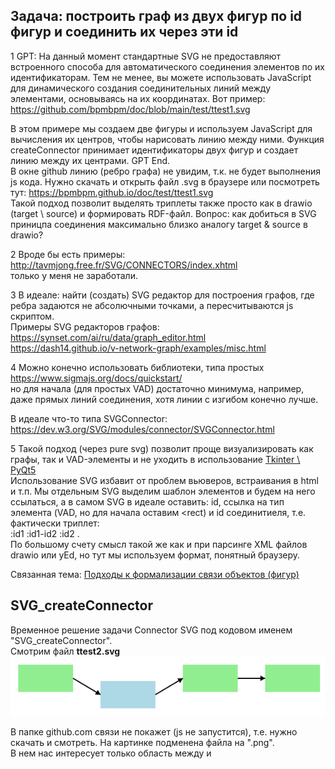 ## Задача: построить граф из двух фигур по id фигур и соединить их через эти id
1 GPT: На данный момент стандартные SVG не предоставляют встроенного способа для автоматического соединения элементов по их идентификаторам.
Тем не менее, вы можете использовать JavaScript для динамического создания соединительных линий между элементами, основываясь на их координатах. Вот пример: https://github.com/bpmbpm/doc/blob/main/test/ttest1.svg

В этом примере мы создаем две фигуры и используем JavaScript для вычисления их центров, чтобы нарисовать линию между ними. Функция createConnector принимает идентификаторы двух фигур и создает линию между их центрами. GPT End.  
В окне github линию (ребро графа) не увидим, т.к. не будет выполнения js кода. Нужно скачать и открыть файл .svg в браузере или посмотреть тут: 
https://bpmbpm.github.io/doc/test/ttest1.svg  
Такой подход позволит выделять триплеты также просто как в drawio (target \ source) и формировать RDF-файл. Вопрос: как добиться в SVG приницпа соединения максимально близко аналогу target & source в drawio?

2 Вроде бы есть примеры: 
http://tavmjong.free.fr/SVG/CONNECTORS/index.xhtml  
только у меня не заработали.

3 В идеале: найти (создать) SVG редактор для построения графов, где ребра задаются не абсолючными точками, а пересчитываются js скриптом.  
Примеры SVG редакторов графов:  
https://synset.com/ai/ru/data/graph_editor.html  
https://dash14.github.io/v-network-graph/examples/misc.html

4 Можно конечно использовать библиотеки, типа простых https://www.sigmajs.org/docs/quickstart/  
но для начала (для простых VAD) достаточно минимума, например, даже прямых линий соединения, хотя линии с изгибом конечно лучше. 

В идеале что-то типа SVGConnector: https://dev.w3.org/SVG/modules/connector/SVGConnector.html 

5 Такой подход (через pure svg) позволит проще визуализировать как графы, так и VAD-элементы и не уходить в использование 
[Tkinter \ PyQt5](https://dzen.ru/a/ZQ5zzw6vlCcnubt-)  
Использование SVG избавит от проблем вьюверов, встраивания в html и т.п. Мы отдельным SVG выделим шаблон элементов и будем на него ссылаться, а в самом SVG в идеале оставить: id, ссылка на тип элемента (VAD, но для начала оставим <rect) и id соединитиеля, т.е. фактически триплет:  
:id1 :id1-id2 :id2 .  
По большому счету смысл такой же как и при парсинге XML файлов drawio или yEd, но тут мы используем формат, понятный браузеру.

Связанная тема: [Подходы к формализации связи объектов (фигур)](https://github.com/bpmbpm/SemanticBPM/blob/main/implementations/drawio/principles.md)
## SVG_createConnector
Временное решение задачи Connector SVG под кодовом именем "SVG_createConnector".  
Смотрим файл **ttest2.svg**   
![ttest2.svg](ttest2.png)

В папке github.com связи не покажет (js не запустится), т.е. нужно скачать и смотреть. На картинке подменена файла на ".png".   
В нем нас интересует только область между </style> и <script>:  
`<rect id="box1" class="boxProcGreen" x="50" y="50" width="100" height="50"/>` \
`<rect id="box2" class="boxProcBlue" x="200" y="80" width="100" height="50" />` \
`<rect id="box3" class="boxProcGreen" x="350" y="50" width="100" height="50" />` \
`<rect id="box4" class="boxProcGreen" x="500" y="50" width="100" height="50" />` \
Будем считать, что в тих строчках только id="box1", id="box2" и т.п. с координатами, а стили заданы в отдельно (вообще в отдельном файле).  
Таким образом мы задали объекты, что соответсвует RDF:  
`:box1 vad:hasType :boxProcGreen .`  
Отношение :hasNext задается через `createConnector('box1', 'box2');` \
Таким образом, фактически в формате SVG мы записали тотже RDF и задача парсинга свелась к минимуму. В дальнейшем мы из SVG файла уберем во внешние файлы как сам шаблон (трафарет), так и js. Сейчас это сложно, т.к. придется работать с серверным js, но в рамках макетирования проще с браузерным. Это все из-за проблем с CORS (когда то таких проблем не было):
- [CORSRequestNotHttp](https://stackoverflow.com/questions/59581827/track-unsafe-attempt-to-load-url-from-frame-with-url)
- [Почему не грузятся SVG картинки без сервера?](https://ru.stackoverflow.com/questions/830756/%D0%9F%D0%BE%D1%87%D0%B5%D0%BC%D1%83-%D0%BD%D0%B5-%D0%B3%D1%80%D1%83%D0%B7%D1%8F%D1%82%D1%81%D1%8F-svg-%D0%BA%D0%B0%D1%80%D1%82%D0%B8%D0%BD%D0%BA%D0%B8-%D0%B1%D0%B5%D0%B7-%D1%81%D0%B5%D1%80%D0%B2%D0%B5%D1%80%D0%B0)

Поэтому предлагаю на первом этапе использовать SVG в предложенном формате и вообще формировать его пока руками. В дальнейшем мы его разделим (шаблон и js). Форматы drawio, yEd и т.п. это по сути такие же js-блоки, которые примерно также обрабатывают source \ target и дополнительные навороты этих форматов (пользовательские данные фигур и т.п.). Нам чтобы быстрее продвинуться с MVP можно съекономить время, взяв за онову пердложенный формат ttest2.svg.

Еще раз: ttest2.svg это по сути тот же RDF, представленный в блоке между </style> и <script> и после "// Создаем соединения между элементами".
Таким образом для стартового макета у нас будет набор SVG (в формате SVG_createConnector) и набор соответсвующих TriG, что позволит перейти сразу к GUI и работе с ARIS-оболочкой. Потом мы "докрутим" парсинг yEd, drawio и др.  


